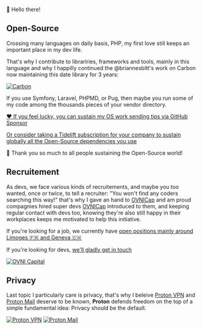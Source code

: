 👋 Hello there!

## Open-Source

Crossing many languages on daily basis, PHP, my first love still keeps an important place in my dev life.

That's why I contribute to librariries, frameworks and tools, mainly in this language and why I happilly continued the @briannesbitt's work on Carbon now maintaining this date library for 3 years:

[![Carbon](https://carbon.nesbot.com/logo.png)](https://carbon.nesbot.com/docs/)

If you use Symfony, Laravel, PHPMD, or Pug, then maybe you run some of my code among the thousands pieces of your vendor directory.

[❤️ If you feel lucky, you can sustain my OS work sending tips via GitHub Sponsor](https://github.com/sponsors/kylekatarnls)

[Or consider taking a Tidelift subscription for your company to sustain globally all the Open-Source dependencies you use](https://tidelift.com/subscription/pkg/packagist-nesbot-carbon?utm_source=packagist-nesbot-carbon&utm_medium=referral&utm_campaign=readme)

🙏 Thank you so much to all people sustaining the Open-Source world!

## Recruitement

As devs, we face various kinds of recruitements, and maybe you too wanted, once or twice, to tell a recruiter: "You won't find any coders searching this way!" that's why I gave an hand to [OVNICap](https://www.ovnicap.com/) and am proud compagnies hired super devs [OVNICap](https://www.ovnicap.com/) introduced to them, and keeping regular contact with devs too, knowing they're also still happy in their workplaces keeps me motivated to help this initiative.

If you're looking for a job, we currently have [open positions mainly around Limoges 🇫🇷 and Geneva 🇨🇭 ](https://www.ovnicap.com/wall-of-fame)

If you're looking for devs, [we'll gladly get in touch](https://www.ovnicap.com/#3)

[![OVNI Capital](https://user-images.strikinglycdn.com/res/hrscywv4p/image/upload/c_limit,fl_lossy,h_300,w_300,f_auto,q_auto/1232856/Appellation_cktdm7.png)](https://www.ovnicap.com/)

## Privacy

Last topic I particularly care is privacy, that's why I beleive [Proton VPN](https://protonvpn.com/) and [Proton Mail](https://protonmail.com/) deserve to be known, **Proton** defends freedom on the top of a simple fundamental idea: Privacy should be the default.

[![Proton VPN](https://avatars.githubusercontent.com/u/25028530?s=60&v=4)](https://protonvpn.com/)
[![Proton Mail](https://avatars.githubusercontent.com/u/6953970?s=60&v=4)](https://protonmail.com/)
